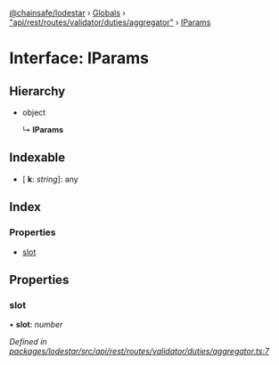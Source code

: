 [@chainsafe/lodestar](../README.md) › [Globals](../globals.md) › ["api/rest/routes/validator/duties/aggregator"](../modules/_api_rest_routes_validator_duties_aggregator_.md) › [IParams](_api_rest_routes_validator_duties_aggregator_.iparams.md)

# Interface: IParams

## Hierarchy

* object

  ↳ **IParams**

## Indexable

* \[ **k**: *string*\]: any

## Index

### Properties

* [slot](_api_rest_routes_validator_duties_aggregator_.iparams.md#slot)

## Properties

###  slot

• **slot**: *number*

*Defined in [packages/lodestar/src/api/rest/routes/validator/duties/aggregator.ts:7](https://github.com/ChainSafe/lodestar/blob/4796680/packages/lodestar/src/api/rest/routes/validator/duties/aggregator.ts#L7)*
